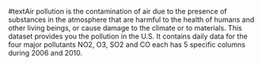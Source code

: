 #textAir pollution is the contamination of air due to the presence of substances in the atmosphere that are harmful to the health of humans and other living beings, or cause damage to the climate or to materials.
This dataset provides you the pollution in the U.S. It contains daily data for the four major pollutants NO2, O3, SO2 and CO each has 5 specific columns during 2006 and 2010. 

